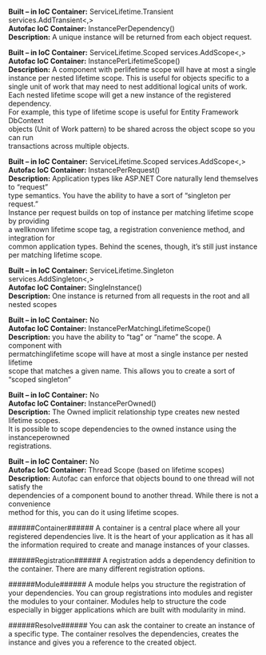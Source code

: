 **Built – in IoC Container:** ServiceLifetime.Transient  services.AddTransient<,>              
 **Autofac IoC Container:** InstancePerDependency()                                             
 **Description:** A unique instance will be returned from each object request.                  
 
 **Built – in IoC Container:** ServiceLifetime.Scoped services.AddScope<,>                      
 **Autofac IoC Container:** InstancePerLifetimeScope()                                          
 **Description:**  A component with perlifetime scope will have at most a single               
 instance per nested lifetime scope. This is useful for objects specific to a               
 single unit of work that may need to nest additional logical units of work.                
 Each nested lifetime scope will get a new instance of the registered dependency.           
 For example, this type of lifetime scope is useful for Entity Framework DbContext          
 objects (Unit of Work pattern) to be shared across the object scope so you can run         
 transactions across multiple objects.                                                      
 
 **Built – in IoC Container:** ServiceLifetime.Scoped services.AddScope<,>                      
 **Autofac IoC Container:** InstancePerRequest()                                                
 **Description:** Application types like ASP.NET Core naturally lend themselves to “request”    
 type semantics. You have the ability to have a sort of “singleton per request.”            
 Instance per request builds on top of instance per matching lifetime scope by providing    
 a wellknown lifetime scope tag, a registration convenience method, and integration for    
 common application types. Behind the scenes, though, it’s still just instance per matching 
 lifetime scope.                                                                            
 
 **Built – in IoC Container:** ServiceLifetime.Singleton services.AddSingleton<,>               
 **Autofac IoC Container:** SingleInstance()                                                    
 **Description:** One instance is returned from all requests in the root and all nested scopes  
 
 **Built – in IoC Container:** No                                                               
 **Autofac IoC Container:** InstancePerMatchingLifetimeScope()                                  
 **Description:**  you have the ability to “tag” or “name” the scope. A component with          
 permatchinglifetime scope will have at most a single instance per nested lifetime        
 scope that matches a given name. This allows you to create a sort of “scoped singleton”    
 
 **Built – in IoC Container:** No                                                               
 **Autofac IoC Container:** InstancePerOwned()                                                  
 **Description:** The Owned<T> implicit relationship type creates new nested lifetime scopes.   
 It is possible to scope dependencies to the owned instance using the instanceperowned    
 registrations.                                                                             
 
 **Built – in IoC Container:** No                                                               
 **Autofac IoC Container:** Thread Scope (based on lifetime scopes)                             
 **Description:** Autofac can enforce that objects bound to one thread will not satisfy the     
 dependencies of a component bound to another thread. While there is not a convenience      
 method for this, you can do it using lifetime scopes.       



######Container######
A container is a central place where all your registered dependencies live. It is the heart of your application as it has all the information required to create and manage instances of your classes.

######Registration######
A registration adds a dependency definition to the container. There are many different registration options.

######Module######
A module helps you structure the registration of your dependencies. You can group registrations into modules and register the modules to your container. Modules help to structure the code especially in bigger applications which are built with modularity in mind.

######Resolve######
You can ask the container to create an instance of a specific type. The container resolves the dependencies, creates the instance and gives you a reference to the created object. 


